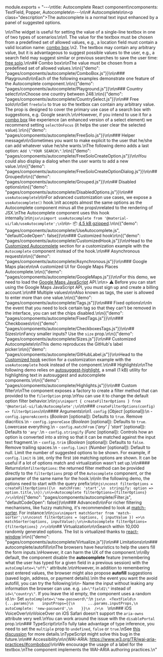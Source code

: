 module.exports = "---\ntitle: Autocomplete React component\ncomponents: TextField, Popper, Autocomplete\n---\n\n# Autocomplete\n\n<p class=\"description\">The autocomplete is a normal text input enhanced by a panel of suggested options.</p>\n\nThe widget is useful for setting the value of a single-line textbox in one of two types of scenarios:\n\n1. The value for the textbox must be chosen from a predefined set of allowed values, e.g., a location field must contain a valid location name: [combo box](#combo-box).\n2. The textbox may contain any arbitrary value, but it is advantageous to suggest possible values to the user, e.g., a search field may suggest similar or previous searches to save the user time: [free solo](#free-solo).\n\n## Combo box\n\nThe value must be chosen from a predefined set of allowed values.\n\n{{\"demo\": \"pages/components/autocomplete/ComboBox.js\"}}\n\n### Playground\n\nEach of the following examples demonstrate one feature of the Autocomplete component.\n\n{{\"demo\": \"pages/components/autocomplete/Playground.js\"}}\n\n### Country select\n\nChoose one country between 248.\n\n{{\"demo\": \"pages/components/autocomplete/CountrySelect.js\"}}\n\n## Free solo\n\nSet `freeSolo` to true so the textbox can contain any arbitrary value. The prop is designed to cover the primary use case of a search box with suggestions, e.g. Google search.\n\nHowever, if you intend to use it for a [combo box](#combo-box) like experience (an enhanced version of a select element) we recommend setting `selectOnFocus` (it helps the user clear the selected value).\n\n{{\"demo\": \"pages/components/autocomplete/FreeSolo.js\"}}\n\n### Helper message\n\nSometimes you want to make explicit to the user that he/she can add whatever value he/she wants.\nThe following demo adds a last option: `Add \"YOUR SEARCH\"`.\n\n{{\"demo\": \"pages/components/autocomplete/FreeSoloCreateOption.js\"}}\n\nYou could also display a dialog when the user wants to add a new value.\n\n{{\"demo\": \"pages/components/autocomplete/FreeSoloCreateOptionDialog.js\"}}\n\n## Grouped\n\n{{\"demo\": \"pages/components/autocomplete/Grouped.js\"}}\n\n## Disabled options\n\n{{\"demo\": \"pages/components/autocomplete/DisabledOptions.js\"}}\n\n## `useAutocomplete`\n\nFor advanced customization use cases, we expose a `useAutocomplete()` hook.\nIt accepts almost the same options as the Autocomplete component minus all the props\nrelated to the rendering of JSX.\nThe Autocomplete component uses this hook internally.\n\n```jsx\nimport useAutocomplete from '@material-ui/lab/useAutocomplete';\n```\n\n- 📦 [4.5 kB gzipped](/size-snapshot).\n\n{{\"demo\": \"pages/components/autocomplete/UseAutocomplete.js\", \"defaultCodeOpen\": false}}\n\n### Customized hook\n\n{{\"demo\": \"pages/components/autocomplete/CustomizedHook.js\"}}\n\nHead to the [Customized Autocomplete](#customized-autocomplete) section for a customization example with the `Autocomplete` component instead of the hook.\n\n## Asynchronous requests\n\n{{\"demo\": \"pages/components/autocomplete/Asynchronous.js\"}}\n\n### Google Maps place\n\nA customized UI for Google Maps Places Autocomplete.\n\n{{\"demo\": \"pages/components/autocomplete/GoogleMaps.js\"}}\n\nFor this demo, we need to load the [Google Maps JavaScript](https://developers.google.com/maps/documentation/javascript/tutorial) API.\n\n> ⚠️ Before you can start using the Google Maps JavaScript API, you must sign up and create a billing account.\n\n## Multiple values\n\nAlso known as tags, the user is allowed to enter more than one value.\n\n{{\"demo\": \"pages/components/autocomplete/Tags.js\"}}\n\n### Fixed options\n\nIn the event that you need to lock certain tag so that they can't be removed in the interface, you can set the chips disabled.\n\n{{\"demo\": \"pages/components/autocomplete/FixedTags.js\"}}\n\n### Checkboxes\n\n{{\"demo\": \"pages/components/autocomplete/CheckboxesTags.js\"}}\n\n## Sizes\n\nFancy smaller inputs? Use the `size` prop.\n\n{{\"demo\": \"pages/components/autocomplete/Sizes.js\"}}\n\n## Customized Autocomplete\n\nThis demo reproduces the GitHub's label picker:\n\n{{\"demo\": \"pages/components/autocomplete/GitHubLabel.js\"}}\n\nHead to the [Customized hook](#customized-hook) section for a customization example with the `useAutocomplete` hook instead of the component.\n\n## Highlights\n\nThe following demo relies on [autosuggest-highlight](https://github.com/moroshko/autosuggest-highlight), a small (1 kB) utility for highlighting text in autosuggest and autocomplete components.\n\n{{\"demo\": \"pages/components/autocomplete/Highlights.js\"}}\n\n## Custom filter\n\nThe component exposes a factory to create a filter method that can provided to the `filerOption` prop.\nYou can use it to change the default option filter behavior.\n\n```js\nimport { createFilterOptions } from '@material-ui/lab/Autocomplete';\n```\n\n### `createFilterOptions(config) => filterOptions`\n\n#### Arguments\n\n1. `config` (*Object* [optional]):\n  - `config.ignoreAccents` (*Boolean* [optional]): Defaults to `true`. Remove diacritics.\n  - `config.ignoreCase` (*Boolean* [optional]): Defaults to `true`. Lowercase everything.\n  - `config.matchFrom` (*'any' | 'start'* [optional]): Defaults to `'any'`.\n  - `config.stringify` (*Func* [optional]): Controls how an option is converted into a string so that it can be matched against the input text fragment.\n  - `config.trim` (*Boolean* [optional]): Defaults to `false`. Remove trailing spaces.\n  - `config.limit` (*Number* [optional]): Default to null. Limit the number of suggested options to be shown. For example, if `config.limit` is `100`, only the first `100` matching options are shown. It can be useful if a lot of options match and virtualization wasn't set up.\n\n#### Returns\n\n`filterOptions`: the returned filter method can be provided directly to the `filterOptions` prop of the `Autocomplete` component, or the parameter of the same name for the hook.\n\nIn the following demo, the options need to start with the query prefix:\n\n```js\nconst filterOptions = createFilterOptions({\n  matchFrom: 'start',\n  stringify: option => option.title,\n});\n\n<Autocomplete filterOptions={filterOptions} />\n```\n\n{{\"demo\": \"pages/components/autocomplete/Filter.js\", \"defaultCodeOpen\": false}}\n\n### Advanced\n\nFor richer filtering mechanisms, like fuzzy matching, it's recommended to look at [match-sorter](https://github.com/kentcdodds/match-sorter). For instance:\n\n```jsx\nimport matchSorter from 'match-sorter';\n\nconst filterOptions = (options, { inputValue }) =>\n  matchSorter(options, inputValue);\n\n<Autocomplete filterOptions={filterOptions} />\n```\n\n## Virtualization\n\nSearch within 10,000 randomly generated options. The list is virtualized thanks to [react-window](https://github.com/bvaughn/react-window).\n\n{{\"demo\": \"pages/components/autocomplete/Virtualize.js\"}}\n\n## Limitations\n\n### autocomplete/autofill\n\nThe browsers have heuristics to help the users fill the form inputs.\nHowever, it can harm the UX of the component.\n\nBy default, the component disable the **autocomplete** feature (remembering what the user has typed for a given field in a previous session) with the `autoComplete=\"off\"` attribute.\n\nHowever, in addition to remembering past entered values, the browser might also propose **autofill** suggestions (saved login, address, or payment details).\nIn the event you want the avoid autofill, you can try the following:\n\n- Name the input without leaking any information the browser can use. e.g. `id=\"field1\"` instead of `id=\"country\"`. If you leave the id empty, the component uses a random id.\n- Set `autoComplete=\"new-password\"`:\n  ```jsx\n  <TextField\n    {...params}\n    inputProps={{\n      ...params.inputProps,\n      autoComplete: 'new-password',\n    }}\n  />\n  ```\n\n### iOS VoiceOver\n\nVoiceOver on iOS Safari doesn't support the `aria-owns` attribute very well.\nYou can work around the issue with the `disablePortal` prop.\n\n### TypeScript\n\nTo fully take advantage of type inference, you need to set the `multiple` prop to `undefined`, `false` or `true`.\nSee [this discussion](https://github.com/Foso/material-ui/pull/18854#discussion_r364215153) for more details.\nTypeScript might solve this bug in the future.\n\n## Accessibility\n\n(WAI-ARIA: https://www.w3.org/TR/wai-aria-practices/#combobox)\n\nWe encourage the usage of a label for the textbox.\nThe component implements the WAI-ARIA authoring practices.\n"